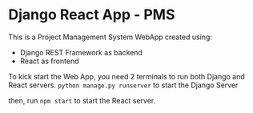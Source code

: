 # Django React App - PMS

This is a Project Management System WebApp created using:
- Django REST Framework as backend
- React as frontend

To kick start the Web App, you need 2 terminals to run both Django and React servers.
`python manage.py runserver` to start the Django Server

then, run `npm start` to start the React server.
